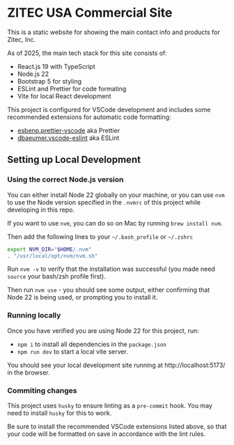 # ZITEC USA Commercial Site

This is a static website for showing the main contact info and products for Zitec, Inc.

As of 2025, the main tech stack for this site consists of:

- React.js 19 with TypeScript
- Node.js 22
- Bootstrap 5 for styling
- ESLint and Prettier for code formating
- Vite for local React development

This project is configured for VSCode development and includes some recommended extensions for automatic code formatting:

- [esbenp.prettier-vscode](https://marketplace.visualstudio.com/items?itemName=esbenp.prettier-vscode) aka Prettier
- [dbaeumer.vscode-eslint](https://marketplace.visualstudio.com/items?itemName=dbaeumer.vscode-eslint) aka ESLint

## Setting up Local Development

### Using the correct Node.js version

You can either install Node 22 globally on your machine, or you can use `nvm` to use the Node version specified in the `.nvmrc` of this project while developing in this repo.

If you want to use `nvm`, you can do so on Mac by running `brew install nvm`.

Then add the following lines to your `~/.bash_profile` or `~/.zshrc`

```bash
export NVM_DIR="$HOME/.nvm"
. "/usr/local/opt/nvm/nvm.sh"
```

Run `nvm -v` to verify that the installation was successful (you made need `source` your bash/zsh profile first).

Then run `nvm use` - you should see some output, either confirming that Node 22 is being used, or prompting you to install it.

### Running locally

Once you have verified you are using Node 22 for this project, run:

- `npm i` to install all dependencies in the `package.json`
- `npm run dev` to start a local vite server.

You should see your local development site running at http://localhost:5173/ in the browser.

### Commiting changes

This project uses `husky` to ensure linting as a `pre-commit` hook. You may need to install `husky` for this to work.

Be sure to install the recommended VSCode extensions listed above, so that your code will be formatted on save in accordance with the lint rules.
